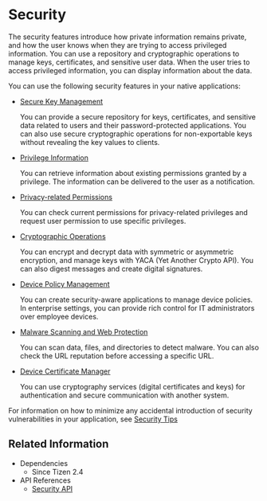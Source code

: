 # Security


The security features introduce how private information remains private, and how the user knows when they are trying to access privileged information. You can use a repository and cryptographic operations to manage keys, certificates, and sensitive user data. When the user tries to access privileged information, you can display information about the data.

You can use the following security features in your native applications:

- [Secure Key Management](secure-key.md)

  You can provide a secure repository for keys, certificates, and sensitive data related to users and their password-protected applications. You can also use secure cryptographic operations for non-exportable keys without revealing the key values to clients.

- [Privilege Information](privilege.md)

  You can retrieve information about existing permissions granted by a privilege. The information can be delivered to the user as a notification.

- [Privacy-related Permissions](privacy-related-permissions.md)

  You can check current permissions for privacy-related privileges and request user permission to use specific privileges.

- [Cryptographic Operations](yaca.md)

  You can encrypt and decrypt data with symmetric or asymmetric encryption, and manage keys with YACA (Yet Another Crypto API). You can also digest messages and create digital signatures.

- [Device Policy Management](dpm.md)

  You can create security-aware applications to manage device policies. In enterprise settings, you can provide rich control for IT administrators over employee devices.

- [Malware Scanning and Web Protection](csr.md)

  You can scan data, files, and directories to detect malware. You can also check the URL reputation before accessing a specific URL.

- [Device Certificate Manager](device-certificate-manager.md)

  You can use cryptography services (digital certificates and keys) for authentication and secure communication with another system.

For information on how to minimize any accidental introduction of security vulnerabilities in your application, see [Security Tips](security-tip.md)

## Related Information
- Dependencies
  - Since Tizen 2.4
- API References
  - [Security API](../../api/common/latest/group__CAPI__SECURITY__FRAMEWORK.html)
